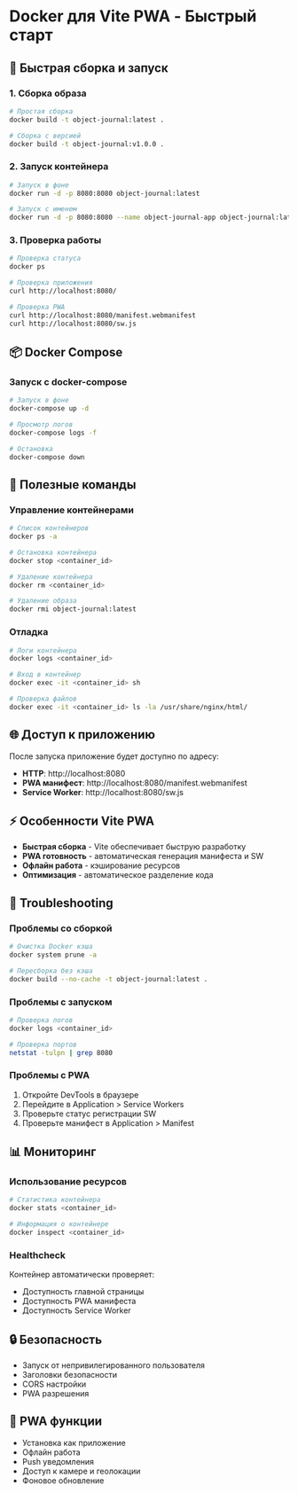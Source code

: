 # Docker для Vite PWA - Быстрый старт

## 🚀 Быстрая сборка и запуск

### 1. Сборка образа

```bash
# Простая сборка
docker build -t object-journal:latest .

# Сборка с версией
docker build -t object-journal:v1.0.0 .
```

### 2. Запуск контейнера

```bash
# Запуск в фоне
docker run -d -p 8080:8080 object-journal:latest

# Запуск с именем
docker run -d -p 8080:8080 --name object-journal-app object-journal:latest
```

### 3. Проверка работы

```bash
# Проверка статуса
docker ps

# Проверка приложения
curl http://localhost:8080/

# Проверка PWA
curl http://localhost:8080/manifest.webmanifest
curl http://localhost:8080/sw.js
```

## 📦 Docker Compose

### Запуск с docker-compose

```bash
# Запуск в фоне
docker-compose up -d

# Просмотр логов
docker-compose logs -f

# Остановка
docker-compose down
```

## 🔧 Полезные команды

### Управление контейнерами

```bash
# Список контейнеров
docker ps -a

# Остановка контейнера
docker stop <container_id>

# Удаление контейнера
docker rm <container_id>

# Удаление образа
docker rmi object-journal:latest
```

### Отладка

```bash
# Логи контейнера
docker logs <container_id>

# Вход в контейнер
docker exec -it <container_id> sh

# Проверка файлов
docker exec -it <container_id> ls -la /usr/share/nginx/html/
```

## 🌐 Доступ к приложению

После запуска приложение будет доступно по адресу:

- **HTTP**: http://localhost:8080
- **PWA манифест**: http://localhost:8080/manifest.webmanifest
- **Service Worker**: http://localhost:8080/sw.js

## ⚡ Особенности Vite PWA

- **Быстрая сборка** - Vite обеспечивает быструю разработку
- **PWA готовность** - автоматическая генерация манифеста и SW
- **Офлайн работа** - кэширование ресурсов
- **Оптимизация** - автоматическое разделение кода

## 🐛 Troubleshooting

### Проблемы со сборкой

```bash
# Очистка Docker кэша
docker system prune -a

# Пересборка без кэша
docker build --no-cache -t object-journal:latest .
```

### Проблемы с запуском

```bash
# Проверка логов
docker logs <container_id>

# Проверка портов
netstat -tulpn | grep 8080
```

### Проблемы с PWA

1. Откройте DevTools в браузере
2. Перейдите в Application > Service Workers
3. Проверьте статус регистрации SW
4. Проверьте манифест в Application > Manifest

## 📊 Мониторинг

### Использование ресурсов

```bash
# Статистика контейнера
docker stats <container_id>

# Информация о контейнере
docker inspect <container_id>
```

### Healthcheck

Контейнер автоматически проверяет:

- Доступность главной страницы
- Доступность PWA манифеста
- Доступность Service Worker

## 🔒 Безопасность

- Запуск от непривилегированного пользователя
- Заголовки безопасности
- CORS настройки
- PWA разрешения

## 📱 PWA функции

- Установка как приложение
- Офлайн работа
- Push уведомления
- Доступ к камере и геолокации
- Фоновое обновление
